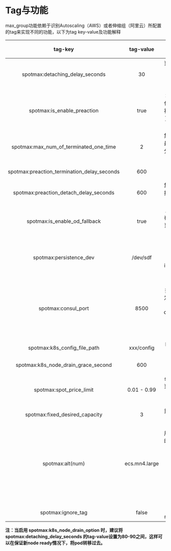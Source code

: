 # Tag与功能

max\_group功能依赖于识别Autoscaling（AWS）或者伸缩组（阿里云）所配置的tag来实现不同的功能，以下为tag key-value及功能解释

<table>
  <thead>
    <tr>
      <th style="text-align:center">tag-key</th>
      <th style="text-align:center">tag-value</th>
      <th style="text-align:center">&#x529F;&#x80FD;</th>
      <th style="text-align:center">&#x7248;&#x672C;&#x652F;&#x6301;</th>
    </tr>
  </thead>
  <tbody>
    <tr>
      <td style="text-align:center">spotmax:detaching_delay_seconds</td>
      <td style="text-align:center">30</td>
      <td style="text-align:center">&#x5F53;&#x89E6;&#x53D1;spot&#x56DE;&#x6536;&#x65F6;&#xFF0C;&#x95F4;&#x9694;&#x591A;&#x5C11;&#x79D2;&#x540E;&#xFF0C;&#x5C06;&#x88AB;&#x56DE;&#x6536;&#x673A;&#x5668;&#x4ECE;asg&#x4E2D;detach&#xFF0C;&#x9ED8;&#x8BA4;&#x4E3A;30&#x79D2;</td>
      <td
      style="text-align:center">Lite/Pro</td>
    </tr>
    <tr>
      <td style="text-align:center">spotmax:is_enable_preaction</td>
      <td style="text-align:center">true</td>
      <td style="text-align:center">&#x589E;&#x52A0;&#x6B64;tag&#x4E3A;&#x5F00;&#x542F;&#x96C6;&#x7FA4;&#x9632;&#x9000;&#x5316;&#x529F;&#x80FD;&#xFF0C;&#x6B64;&#x529F;&#x80FD;&#x4E3A;&#x9884;&#x6D4B;&#x5373;&#x5C06;&#x88AB;&#x56DE;&#x6536;&#x7684;&#x673A;&#x5668;&#xFF0C;&#x5E76;&#x63D0;&#x524D;&#x8FDB;&#x884C;&#x66F4;&#x66FF;&#x673A;&#x578B;&#x64CD;&#x4F5C;&#xFF0C;tag-value&#x4E3A;true&#x8868;&#x793A;&#x4E3A;&#x5F00;&#x542F;&#x6B64;&#x529F;&#x80FD;</td>
      <td
      style="text-align:center">Lite/Pro</td>
    </tr>
    <tr>
      <td style="text-align:center">spotmax:max_num_of_terminated_one_time</td>
      <td style="text-align:center">2</td>
      <td style="text-align:center">&#x96C6;&#x7FA4;&#x9632;&#x9000;&#x5316;&#x529F;&#x80FD;&#x4E00;&#x6B21;&#x5173;&#x95ED;&#x7684;&#x6700;&#x5927;&#x673A;&#x5668;&#x6570;&#xFF0C;&#x66FF;&#x6362;&#x673A;&#x5668;&#x6267;&#x884C;&#x5206;&#x6279;&#x66FF;&#x6362;&#xFF0C;&#x6BCF;&#x6B21;&#x66FF;&#x6362;&#x7684;&#x6700;&#x5927;&#x6570;&#x91CF;</td>
      <td
      style="text-align:center">Lite/Pro</td>
    </tr>
    <tr>
      <td style="text-align:center">spotmax:preaction_termination_delay_seconds</td>
      <td style="text-align:center">600</td>
      <td style="text-align:center">&#x96C6;&#x7FA4;&#x9632;&#x9000;&#x5316;&#x529F;&#x80FD;&#x6267;&#x884C;terminate&#x95F4;&#x9694;&#x65F6;&#x95F4;</td>
      <td
      style="text-align:center">Lite/Pro</td>
    </tr>
    <tr>
      <td style="text-align:center">spotmax:preaction_detach_delay_seconds</td>
      <td style="text-align:center">600</td>
      <td style="text-align:center">&#x96C6;&#x7FA4;&#x9632;&#x9000;&#x5316;&#x529F;&#x80FD;&#x4E2D;&#xFF0C;&#x5C06;&#x88AB;&#x66FF;&#x6362;&#x673A;&#x5668;&#x95F4;&#x9694;&#x591A;&#x5C11;&#x79D2;&#x540E;&#xFF0C;&#x4F1A;&#x88AB;detach&#x51FA;asg</td>
      <td
      style="text-align:center">Lite/Pro</td>
    </tr>
    <tr>
      <td style="text-align:center">spotmax:is_enable_od_fallback</td>
      <td style="text-align:center">true</td>
      <td style="text-align:center">&#x6B64;tag-value&#x4E3A;true&#x8868;&#x793A;&#xFF0C;&#x5728;&#x524D;&#x8FF0;&#x4E2D;&#x65AD;&#x9884;&#x8865;&#x507F;&#x673A;&#x5236;&#x4E2D;&#xFF0C;&#x5F53;&#x7ADE;&#x4EF7;&#x5B9E;&#x4F8B;&#x65E0;&#x6CD5;&#x83B7;&#x53D6;&#x65F6;&#xFF0C;&#x4F1A;&#x7528;&#x6309;&#x9700;&#x5B9E;&#x4F8B;&#x8865;&#x5145;</td>
      <td
      style="text-align:center">Lite/Pro</td>
    </tr>
    <tr>
      <td style="text-align:center">spotmax:persistence_dev</td>
      <td style="text-align:center">/dev/sdf</td>
      <td style="text-align:center">&#x6DFB;&#x52A0;&#x6B64;tag&#x53EF;&#x4EE5;&#x8FDB;&#x884C;ebs&#x7684;&#x6F02;&#x79FB;&#xFF0C;&#x65E0;&#x9ED8;&#x8BA4;&#x503C;&#xFF0C;tag-value&#x4E3A;&#x975E;root&#x76D8;&#x5728;instance&#x4E0A;&#x7684;&#x6620;&#x5C04;&#x8DEF;&#x5F84;&#xFF0C;&#x6682;&#x65F6;&#x4EC5;aws&#x5E73;&#x53F0;&#x652F;&#x6301;</td>
      <td
      style="text-align:center">Pro</td>
    </tr>
    <tr>
      <td style="text-align:center">spotmax:consul_port</td>
      <td style="text-align:center">8500</td>
      <td style="text-align:center">&#x914D;&#x7F6E;&#x6B64;&#x53C2;&#x6570;&#x4E3A;consul&#x652F;&#x6301;&#xFF0C;&#x65E0;&#x9ED8;&#x8BA4;&#x503C;&#xFF0C;tag-value&#x4E3A;consul
        agent&#x672C;&#x5730;&#x7AEF;&#x53E3;&#x53F7; &#x5728;&#x5B9E;&#x4F8B;&#x4E2D;&#x65AD;&#x5E76;&#x7ECF;&#x8FC7;detaching_delay_seconds&#x65F6;&#x95F4;&#x540E;&#xFF0C;&#x8BE5;&#x5B9E;&#x4F8B;&#x5C06;&#x4F1A;&#x4ECE;consul&#x7684;&#x670D;&#x52A1;&#x53D1;&#x73B0;&#x5217;&#x8868;&#x4E2D;&#x79FB;&#x9664;</td>
      <td
      style="text-align:center">Pro</td>
    </tr>
    <tr>
      <td style="text-align:center">spotmax:k8s_config_file_path</td>
      <td style="text-align:center">xxx/config</td>
      <td style="text-align:center">kubernetes &#x914D;&#x7F6E;&#x6587;&#x4EF6;&#xFF0C;&#x7528;&#x4E8E;&#x628A;&#x6743;&#x9650;&#x8D4B;&#x7ED9;max
        group</td>
      <td style="text-align:center">Pro</td>
    </tr>
    <tr>
      <td style="text-align:center">spotmax:k8s_node_drain_grace_second</td>
      <td style="text-align:center">600</td>
      <td style="text-align:center">node&#x4E0B;&#x7684;pod&#x79FB;&#x51FA;&#x5EF6;&#x8FDF;&#x65F6;&#x95F4;</td>
      <td
      style="text-align:center">Pro</td>
    </tr>
    <tr>
      <td style="text-align:center">spotmax:spot_price_limit</td>
      <td style="text-align:center">0.01 - 0.99</td>
      <td style="text-align:center">spot&#x4EF7;&#x683C;&#x9650;&#x5236;&#xFF0C;&#x4F8B;&#x5982; 0.9&#xFF0C;
        &#x5F53;spot&#x673A;&#x578B;&#x4EF7;&#x683C;&#x8D85;&#x8FC7;&#x6309;&#x9700;&#x673A;&#x578B;&#x4EF7;&#x683C;&#x7684;90%&#xFF0C;&#x4ECE;&#x66FF;&#x6362;&#x673A;&#x578B;&#x5217;&#x8868;&#x4E2D;&#x79FB;&#x51FA;&#x8FD9;&#x4E2A;&#x673A;&#x578B;</td>
      <td
      style="text-align:center">ali Lite/Pro</td>
    </tr>
    <tr>
      <td style="text-align:center">spotmax:fixed_desired_capacity</td>
      <td style="text-align:center">3</td>
      <td style="text-align:center">&#x91CD;&#x65B0;&#x8BBE;&#x7F6E;&#x4F38;&#x7F29;&#x7EC4;&#x7684;&#x673A;&#x5668;&#x7684;&#x671F;&#x671B;&#x503C;</td>
      <td
      style="text-align:center">Pro</td>
    </tr>
    <tr>
      <td style="text-align:center">spotmax:alt(num)</td>
      <td style="text-align:center">ecs.mn4.large</td>
      <td style="text-align:center">
        <p>&#x7528;&#x4E8E;&#x5F53;&#x4F38;&#x7F29;&#x7EC4;&#x5185;&#x7684;&#x673A;&#x5668;&#x6CA1;&#x6709;&#x65F6;&#xFF0C;&#x7528;&#x989D;&#x5916;&#x7684;&#x673A;&#x5668;&#x6765;&#x66FF;&#x6362;&#xFF0C;&#x4F8B;&#x5B50;&#xFF1A;</p>
        <p>(<b>key</b>:spotmax:alt<b>1</b>
        </p>
        <p><b>value</b>:ecs.mn4.large)</p>
        <p>(<b>key</b>:spotmax:alt<b>2</b>
        </p>
        <p><b>value</b>:ecs.n2.medium)</p>
      </td>
      <td style="text-align:center">Pro</td>
    </tr>
    <tr>
      <td style="text-align:center">spotmax:ignore_tag</td>
      <td style="text-align:center">false</td>
      <td style="text-align:center">&#x5F53;tag-value&#x4E3A;true&#x65F6;&#xFF0C;maxGroup&#x4E0D;&#x7BA1;&#x7406;&#x6B64;&#x4F38;&#x7F29;&#x7EC4;</td>
      <td
      style="text-align:center">Pro</td>
    </tr>
  </tbody>
</table>

**注：当启用 spotmax:k8s\_node\_drain\_option 时，建议将spotmax:detaching\_delay\_seconds 的tag-value设置为80-90之间，这样可以在保证新node ready情况下，将pod转移过去。**

